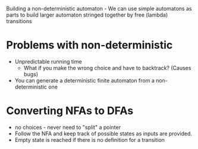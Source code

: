 Building a non-deterministic automaton
	- We can use simple automatons as parts to build larger automaton stringed together by free (lambda) transitions

# Problems with non-deterministic
- Unpredictable running time
	- What if you make the wrong choice and have to backtrack? (Causes bugs)
 - You can generate a deterministic finite automaton from a non-deterministic one

# Converting NFAs to DFAs
- no choices - never need to "split" a pointer
- Follow the NFA and keep track of possible states as inputs are provided.
- Empty state is reached if there is no definition for a transition